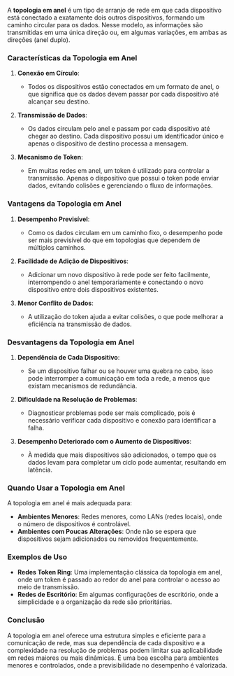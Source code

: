 A **topologia em anel** é um tipo de arranjo de rede em que cada dispositivo está conectado a exatamente dois outros dispositivos, formando um caminho circular para os dados. Nesse modelo, as informações são transmitidas em uma única direção ou, em algumas variações, em ambas as direções (anel duplo).

### Características da Topologia em Anel

1. **Conexão em Círculo**:
    
    - Todos os dispositivos estão conectados em um formato de anel, o que significa que os dados devem passar por cada dispositivo até alcançar seu destino.
2. **Transmissão de Dados**:
    
    - Os dados circulam pelo anel e passam por cada dispositivo até chegar ao destino. Cada dispositivo possui um identificador único e apenas o dispositivo de destino processa a mensagem.
3. **Mecanismo de Token**:
    
    - Em muitas redes em anel, um token é utilizado para controlar a transmissão. Apenas o dispositivo que possui o token pode enviar dados, evitando colisões e gerenciando o fluxo de informações.

### Vantagens da Topologia em Anel

1. **Desempenho Previsível**:
    
    - Como os dados circulam em um caminho fixo, o desempenho pode ser mais previsível do que em topologias que dependem de múltiplos caminhos.
2. **Facilidade de Adição de Dispositivos**:
    
    - Adicionar um novo dispositivo à rede pode ser feito facilmente, interrompendo o anel temporariamente e conectando o novo dispositivo entre dois dispositivos existentes.
3. **Menor Conflito de Dados**:
    
    - A utilização do token ajuda a evitar colisões, o que pode melhorar a eficiência na transmissão de dados.

### Desvantagens da Topologia em Anel

1. **Dependência de Cada Dispositivo**:
    
    - Se um dispositivo falhar ou se houver uma quebra no cabo, isso pode interromper a comunicação em toda a rede, a menos que existam mecanismos de redundância.
2. **Dificuldade na Resolução de Problemas**:
    
    - Diagnosticar problemas pode ser mais complicado, pois é necessário verificar cada dispositivo e conexão para identificar a falha.
3. **Desempenho Deteriorado com o Aumento de Dispositivos**:
    
    - À medida que mais dispositivos são adicionados, o tempo que os dados levam para completar um ciclo pode aumentar, resultando em latência.

### Quando Usar a Topologia em Anel

A topologia em anel é mais adequada para:

- **Ambientes Menores**: Redes menores, como LANs (redes locais), onde o número de dispositivos é controlável.
- **Ambientes com Poucas Alterações**: Onde não se espera que dispositivos sejam adicionados ou removidos frequentemente.

### Exemplos de Uso

- **Redes Token Ring**: Uma implementação clássica da topologia em anel, onde um token é passado ao redor do anel para controlar o acesso ao meio de transmissão.
- **Redes de Escritório**: Em algumas configurações de escritório, onde a simplicidade e a organização da rede são prioritárias.

### Conclusão

A topologia em anel oferece uma estrutura simples e eficiente para a comunicação de rede, mas sua dependência de cada dispositivo e a complexidade na resolução de problemas podem limitar sua aplicabilidade em redes maiores ou mais dinâmicas. É uma boa escolha para ambientes menores e controlados, onde a previsibilidade no desempenho é valorizada.